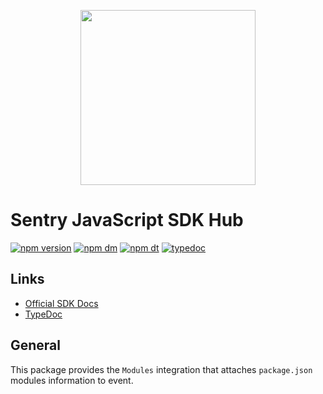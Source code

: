 <p align="center">
  <a href="https://sentry.io" target="_blank" align="center">
    <img src="https://sentry-brand.storage.googleapis.com/sentry-logo-black.png" width="280">
  </a>
  <br />
</p>

# Sentry JavaScript SDK Hub

[![npm version](https://img.shields.io/npm/v/@sentry/transport-modules.svg)](https://www.npmjs.com/package/@sentry/transport-modules)
[![npm dm](https://img.shields.io/npm/dm/@sentry/transport-modules.svg)](https://www.npmjs.com/package/@sentry/transport-modules)
[![npm dt](https://img.shields.io/npm/dt/@sentry/transport-modules.svg)](https://www.npmjs.com/package/@sentry/transport-modules)
[![typedoc](https://img.shields.io/badge/docs-typedoc-blue.svg)](http://getsentry.github.io/sentry-javascript/)

## Links

- [Official SDK Docs](https://docs.sentry.io/quickstart/)
- [TypeDoc](http://getsentry.github.io/sentry-javascript/)

## General

This package provides the `Modules` integration that attaches `package.json` modules information to event.
